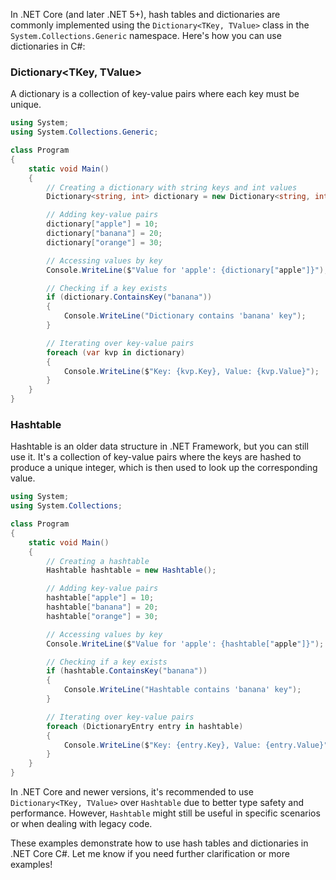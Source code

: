 In .NET Core (and later .NET 5+), hash tables and dictionaries are commonly implemented using the `Dictionary<TKey, TValue>` class in the `System.Collections.Generic` namespace. Here's how you can use dictionaries in C#:

### Dictionary<TKey, TValue>
A dictionary is a collection of key-value pairs where each key must be unique.

```csharp
using System;
using System.Collections.Generic;

class Program
{
    static void Main()
    {
        // Creating a dictionary with string keys and int values
        Dictionary<string, int> dictionary = new Dictionary<string, int>();

        // Adding key-value pairs
        dictionary["apple"] = 10;
        dictionary["banana"] = 20;
        dictionary["orange"] = 30;

        // Accessing values by key
        Console.WriteLine($"Value for 'apple': {dictionary["apple"]}"); // Output: Value for 'apple': 10

        // Checking if a key exists
        if (dictionary.ContainsKey("banana"))
        {
            Console.WriteLine("Dictionary contains 'banana' key");
        }

        // Iterating over key-value pairs
        foreach (var kvp in dictionary)
        {
            Console.WriteLine($"Key: {kvp.Key}, Value: {kvp.Value}");
        }
    }
}
```

### Hashtable
Hashtable is an older data structure in .NET Framework, but you can still use it. It's a collection of key-value pairs where the keys are hashed to produce a unique integer, which is then used to look up the corresponding value.

```csharp
using System;
using System.Collections;

class Program
{
    static void Main()
    {
        // Creating a hashtable
        Hashtable hashtable = new Hashtable();

        // Adding key-value pairs
        hashtable["apple"] = 10;
        hashtable["banana"] = 20;
        hashtable["orange"] = 30;

        // Accessing values by key
        Console.WriteLine($"Value for 'apple': {hashtable["apple"]}"); // Output: Value for 'apple': 10

        // Checking if a key exists
        if (hashtable.ContainsKey("banana"))
        {
            Console.WriteLine("Hashtable contains 'banana' key");
        }

        // Iterating over key-value pairs
        foreach (DictionaryEntry entry in hashtable)
        {
            Console.WriteLine($"Key: {entry.Key}, Value: {entry.Value}");
        }
    }
}
```

In .NET Core and newer versions, it's recommended to use `Dictionary<TKey, TValue>` over `Hashtable` due to better type safety and performance. However, `Hashtable` might still be useful in specific scenarios or when dealing with legacy code.

These examples demonstrate how to use hash tables and dictionaries in .NET Core C#. Let me know if you need further clarification or more examples!